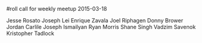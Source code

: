 #roll call for weekly meetup 2015-03-18

Jesse Rosato
Joseph Lei
Enrique Zavala
Joel Riphagen
Donny Brower
Jordan Carlile
Joseph Ismailyan
Ryan Morris
Shane Singh
Vadzim Savenok
Kristopher Tadlock
